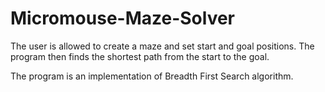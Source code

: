 # Micromouse-Maze-Solver

The user is allowed to create a maze and set start and goal positions. The program then finds the shortest path from the start to the goal.

The program is an implementation of Breadth First Search algorithm.
